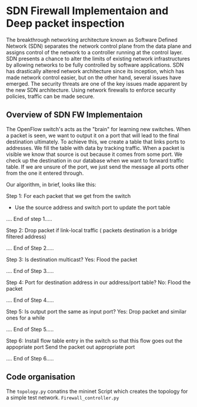 
# SDN Firewall Implementaion and Deep packet inspection

The breakthrough networking architecture known as Software Defined Network (SDN) separates the network control plane from the data plane and assigns control of the network to a controller running at the control layer.
SDN presents a chance to alter the limits of existing network infrastructures by allowing networks to be fully controlled by software applications.
SDN has drastically altered network architecture since its inception, which has made network control easier, but on the other hand, several issues have emerged.
The security threats are one of the key issues made apparent by the new SDN architecture.
Using network firewalls to enforce security policies, traffic can be made secure. 

## Overview of SDN FW Implementaion

The OpenFlow switch's acts as the "brain" for learning new switches.
When a packet is seen, we want to output it on a port that will lead to the final destination ultimately.
To achieve this, we create a table that links ports to addresses. We fill the table with data by tracking traffic.
When a packet is visible we know that source is out because it comes from some port.
We check up the destination in our database when we want to forward traffic table.
If we are unsure of the port, we just send the message all ports other from the one it entered through.

Our algorithm, in brief, looks like this: 

Step 1: For each packet that we get from the switch
- Use the source address and switch port to update the port table

.... End of step 1.....

Step 2: Drop packet if link-local traffic ( packets destination is a bridge filtered address)

.... End of Step 2.....

Step 3: Is destination multicast?
     Yes: Flood the packet

.... End of Step 3.....

Step 4: Port for destination address in our address/port table?
     No: Flood the packet

.... End of Step 4.....

Step 5: Is output port the same as input port?
     Yes: Drop packet and similar ones for a while

.... End of Step 5.....

Step 6: Install flow table entry in the switch so that this
     flow goes out the appopriate port
     Send the packet out appropriate port

.... End of Step 6.....

## Code organisation

The `topology.py` conatins the mininet Script which creates the topology for a simple test network.
`Firewall_controller.py` 

